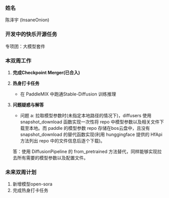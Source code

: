 ### 姓名

陈泽宇 (InsaneOnion)

### 开发中的快乐开源任务

专项团：大模型套件

### 本双周工作

1. **完成Checkpoint Merger(已合入)**

2. **热身打卡任务**

   - 在 PaddleMIX 中跑通Stable-Diffusion 训练推理

3. **问题疑惑与解答**

    - 问题 a: 拉取模型参数时(未指定本地路径的情况下)，diffusers 使用 snapshot_download 函数实现一次性将 repo 中模型参数以及相关文件下载至本地。而 paddle 的模型参数 repo 存储在bos云盘中，且没有 snapshot_download 的替代函数实现(利用 hunggingface 提供的 HfApi 方法列出 repo 中的文件信息后逐个下载)。


     答：使用 DiffusionPipeline 的 from_pretrained 方法替代，同样能够实现拉去所有需要的模型参数以及配置文件。

### 未来双周计划

1. 新增模型open-sora
2. 完成热身打卡任务

